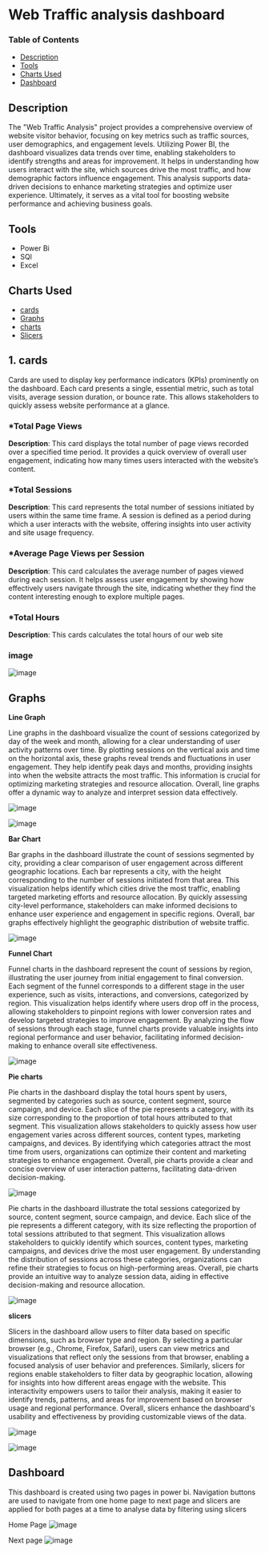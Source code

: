 # Web Traffic analysis dashboard 


### Table of Contents
- [Description](#description)
- [Tools](#Tools)
- [Charts Used](#charts-used)
- [Dashboard](#Dashboard)

## Description
The "Web Traffic Analysis" project provides a comprehensive overview of website visitor behavior, focusing on key metrics such as traffic sources, user demographics, and engagement levels.
Utilizing Power BI, the dashboard visualizes data trends over time, enabling stakeholders to identify strengths and areas for improvement. 
It helps in understanding how users interact with the site, which sources drive the most traffic, and how demographic factors influence engagement. 
This analysis supports data-driven decisions to enhance marketing strategies and optimize user experience.
Ultimately, it serves as a vital tool for boosting website performance and achieving business goals.

## Tools 
* Power Bi 
* SQl
* Excel 

## Charts Used
- [cards](#cards)
- [Graphs](#Graphs)
- [charts](#charts)
- [Slicers](#slicers)

## 1. cards
Cards are used to display key performance indicators (KPIs) prominently on the dashboard. Each card presents a single, 
essential metric, such as total visits, average session duration, or bounce rate. 
This allows stakeholders to quickly assess website performance at a glance.

### *Total Page Views
**Description**: This card displays the total number of page views recorded over a specified time period. It provides a quick overview of overall user engagement, indicating how many times users interacted with the website’s content.

### *Total Sessions
**Description**: This card represents the total number of sessions initiated by users within the same time frame. A session is defined as a period during which a user interacts with the website, offering insights into user activity and site usage frequency.

### *Average Page Views per Session
**Description**: This card calculates the average number of pages viewed during each session. It helps assess user engagement by showing how effectively users navigate through the site, indicating whether they find the content interesting enough to explore multiple pages.

### *Total Hours 
**Description**: This cards calculates the total hours of our web site 
### image
![image](https://github.com/user-attachments/assets/4e3e5b78-7887-4244-b933-684ca5e76e38)

## Graphs 
**Line Graph**

Line graphs in the dashboard visualize the count of sessions categorized by day of the week and month, allowing for a clear understanding of user activity patterns over time. By plotting sessions on the vertical axis and time on the horizontal axis, these graphs reveal trends and fluctuations in user engagement. They help identify peak days and months, providing insights into when the website attracts the most traffic. This information is crucial for optimizing marketing strategies and resource allocation. Overall, line graphs offer a dynamic way to analyze and interpret session data effectively.


![image](https://github.com/user-attachments/assets/2a06bd76-4a44-4193-b33f-6099d3b14aff)

![image](https://github.com/user-attachments/assets/fa1634f6-28b7-4aa8-b7b1-8558e3dafb9d)



**Bar Chart** 

Bar graphs in the dashboard illustrate the count of sessions segmented by city, providing a clear comparison of user engagement across different geographic locations. Each bar represents a city, with the height corresponding to the number of sessions initiated from that area. This visualization helps identify which cities drive the most traffic, enabling targeted marketing efforts and resource allocation. By quickly assessing city-level performance, stakeholders can make informed decisions to enhance user experience and engagement in specific regions. Overall, bar graphs effectively highlight the geographic distribution of website traffic.

![image](https://github.com/user-attachments/assets/adfa8727-b105-4894-b792-d701ed1ce6c1)


**Funnel Chart**

Funnel charts in the dashboard represent the count of sessions by region, illustrating the user journey from initial engagement to final conversion. Each segment of the funnel corresponds to a different stage in the user experience, such as visits, interactions, and conversions, categorized by region. This visualization helps identify where users drop off in the process, allowing stakeholders to pinpoint regions with lower conversion rates and develop targeted strategies to improve engagement. By analyzing the flow of sessions through each stage, funnel charts provide valuable insights into regional performance and user behavior, facilitating informed decision-making to enhance overall site effectiveness.

![image](https://github.com/user-attachments/assets/bb3d0ece-aa41-4d47-b37f-1c74146b17ad)

**Pie charts**


Pie charts in the dashboard display the total hours spent by users, segmented by categories such as source, content segment, source campaign, and device. Each slice of the pie represents a category, with its size corresponding to the proportion of total hours attributed to that segment. This visualization allows stakeholders to quickly assess how user engagement varies across different sources, content types, marketing campaigns, and devices. By identifying which categories attract the most time from users, organizations can optimize their content and marketing strategies to enhance engagement. Overall, pie charts provide a clear and concise overview of user interaction patterns, facilitating data-driven decision-making.

![image](https://github.com/user-attachments/assets/12b79764-c454-42dc-93aa-af2988313014)

Pie charts in the dashboard illustrate the total sessions categorized by source, content segment, source campaign, and device. Each slice of the pie represents a different category, with its size reflecting the proportion of total sessions attributed to that segment. This visualization allows stakeholders to quickly identify which sources, content types, marketing campaigns, and devices drive the most user engagement. By understanding the distribution of sessions across these categories, organizations can refine their strategies to focus on high-performing areas. Overall, pie charts provide an intuitive way to analyze session data, aiding in effective decision-making and resource allocation.

![image](https://github.com/user-attachments/assets/ef6c5ca3-3957-424e-8ede-dca0ec238cd3)

**slicers**

Slicers in the dashboard allow users to filter data based on specific dimensions, such as browser type and region. By selecting a particular browser (e.g., Chrome, Firefox, Safari), users can view metrics and visualizations that reflect only the sessions from that browser, enabling a focused analysis of user behavior and preferences. Similarly, slicers for regions enable stakeholders to filter data by geographic location, allowing for insights into how different areas engage with the website. This interactivity empowers users to tailor their analysis, making it easier to identify trends, patterns, and areas for improvement based on browser usage and regional performance. Overall, slicers enhance the dashboard's usability and effectiveness by providing customizable views of the data.

![image](https://github.com/user-attachments/assets/25914e46-0835-4960-9c69-d788cb764f61)


![image](https://github.com/user-attachments/assets/fcf49226-4951-4981-adec-48449fe95af2)

## Dashboard 

This dashboard is created using two pages in power bi. Navigation buttons are used to navigate from one home page to next page and slicers are applied for both pages at a time to analyse data by filtering using slicers 

Home Page 
![image](https://github.com/user-attachments/assets/c81b3c41-26d3-47bf-ab55-e391511f7a2d)


Next page 
![image](https://github.com/user-attachments/assets/235df349-4feb-45dd-99ce-8ec052df7e93)






